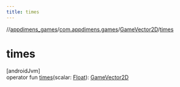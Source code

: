 ```yaml
---
title: times
---
```

//[appdimens_games](../../../index.html)/[com.appdimens.games](../index.html)/[GameVector2D](index.html)/[times](times.html)



# times



[androidJvm]\
operator fun [times](times.html)(scalar: [Float](https://kotlinlang.org/api/core/kotlin-stdlib/kotlin/-float/index.html)): [GameVector2D](index.html)



